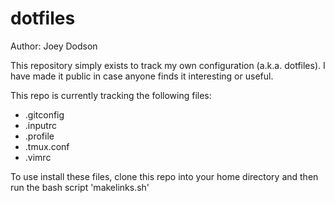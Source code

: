 # dotfiles
Author: Joey Dodson

This repository simply exists to track my own configuration (a.k.a. dotfiles). I have made it public in case anyone finds it interesting or useful. 

This repo is currently tracking the following files:
* .gitconfig
* .inputrc
* .profile
* .tmux.conf
* .vimrc

To use install these files, clone this repo into your home directory and then run the bash script 'makelinks.sh'
